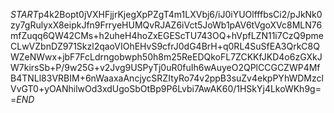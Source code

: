 $START$p4k2Bopt0jVXHFjjrKjegXpPZgT4m1LXVbj6/iJ0iYUOlfffbsCi2/pJkNk0zy7gRulyxX8eipkJfn9FrryeHUMQvRJAZ6iVct5JoWb1pAV6tVgoXVc8MLN76mfZuqq6QW42CMs+h2uheH4hoZxEGEScTU743OQ+hVpfLZN11i7CzQ9pmeCLwVZbnDZ971Skzl2qaoVIOhEHvS9cfrJ0dG4BrH+q0RL4SuSfEA3QrkC8QWZeNWwx+jbF7FcLdrngobwph50h8m25ReEDQkoFL7ZCKKfJKD4o6zGXkJW7kirsSb+P/9w25G+v2Jvg9USPyTj0uR0fuIh6wAuyeO2QPlCCGCZWP4MfB4TNLl83VRBIM+6nWaaxaAncjycSRZItyRo74v2ppB3suZv4ekpPYhWDMzclVvGT0+yOANhilwOd3xdUgoSbOtBp9P6Lvbi7AwAK60/1HSkYj4LkoWKh9g==$END$